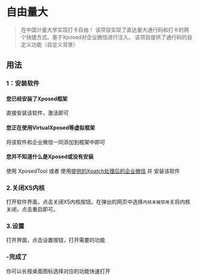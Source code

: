 # 自由量大
> 在中国计量大学实现打卡自由！
> 该项目实现了直达量大通行码和打卡的两个快捷方式。基于Xposed对企业微信进行注入。
> 该项目提供了通行码的自定义功能（自定义背景）

## 用法
### 1：安装软件
#### 您已经安装了Xposed框架
直接安装该软件，激活即可
#### 您正在使用VirtualXposed等虚拟框架
将该软件和企业微信一同添加到框架中即可
#### 您并不知道什么是Xposed或没有安装
使用 XposedTool 或者 使用[提供的Xpatch处理后的企业微信](https://www.aliyundrive.com/s/zYTKtuqJHKu) 并 安装该软件
### 2.关闭X5内核
打开软件界面，点击关闭X5内核按钮。在弹出的网页中选择`内核未被禁用`关将内核关闭，点击重启即可。
### 3.设置
打开界面，点击设置按钮，打开需要的功能
### -完成了
你可以长按桌面图标选择对应的功能快速打开